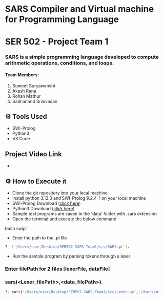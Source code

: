 # SARS Compiler and Virtual machine for Programming Language

# SER 502 - Project Team 1

### SARS is a simple programming language developed to compute arithmetic operations, conditions, and loops.

#### Team Members:

1. Sumeet Suryawanshi
2. Akash Rana
3. Rohan Mathur
4. Sadhanand Srinivasan

## ⚙ Tools Used

- SWI-Prolog
- Python3
- VS Code

## Project Video Link

-

## ⚙ How to Execute it

- Clone the git repository into your local machine
- Install python 3.12.3 and SWI-Prolog 9.2.4-1 on your local machine
- SWI-Prolog Download ([click here](https://www.swi-prolog.org/download/stable))
- Python3 Download ([click here](https://www.python.org/downloads/))
- Sample test programs are saved in the 'data' folder with .sars extension
- Open the terminal and execute the below command

bash
swipl

- Enter the path to the .pl file

```bash
?- ['/Users/user/Desktop/SER502-SARS-Team1/src/SARS.pl'].
```

- Run the sample program by parsing tokens through a lexer

### Enter filePath for 2 files [lexerFile, dataFile]

### sars(<Lexer_filePath>,<data_filePath>).

```bash
?- sars('/Users/user/Desktop/SER502-SARS-Team1/src/Lexer.py','/Users/user/Desktop/SER502-SARS-Team1/data/findFactorial.sars').
```
